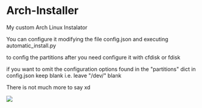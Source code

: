 # Arch-Installer
My custom Arch Linux Instalator

You can configure it modifying the file config.json and executing automatic_install.py

to config the partitions after you need configure it with cfdisk or fdisk

if you want to omit the configuration options found in the "partitions" dict in config.json keep blank i.e. leave "/dev/" blank

There is not much more to say xd

<img src="https://miro.medium.com/v2/resize:fit:400/0*BZKe97Qy_Z_jCqwu.gif">
